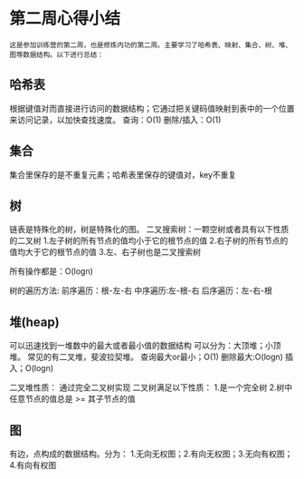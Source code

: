 # 第二周心得小结
    这是参加训练营的第二周，也是修炼内功的第二周。主要学习了哈希表、映射、集合、树、堆、图等数据结构。以下进行总结：
## 哈希表
根据键值对而直接进行访问的数据结构；它通过把关键码值映射到表中的一个位置来访问记录，以加快查找速度。
查询：O(1) 删除/插入：O(1)
## 集合
集合里保存的是不重复元素；哈希表里保存的键值对，key不重复
## 树
链表是特殊化的树，树是特殊化的图。
二叉搜索树：一颗空树或者具有以下性质的二叉树
1.左子树的所有节点的值均小于它的根节点的值
2.右子树的所有节点的值均大于它的根节点的值
3.左、右子树也是二叉搜索树

所有操作都是：O(logn)

树的遍历方法:
前序遍历：根-左-右    中序遍历:左-根-右    后序遍历：左-右-根

## 堆(heap)
可以迅速找到一堆数中的最大或者最小值的数据结构
可以分为：大顶堆；小顶堆。 常见的有二叉堆，斐波拉契堆。
查询最大or最小；O(1)  删除最大:O(logn) 插入；O(logn)

二叉堆性质：
通过完全二叉树实现
二叉树满足以下性质：
1.是一个完全树
2.树中任意节点的值总是 >= 其子节点的值

## 图
有边，点构成的数据结构。分为：
1.无向无权图；2.有向无权图；3.无向有权图；4.有向有权图

